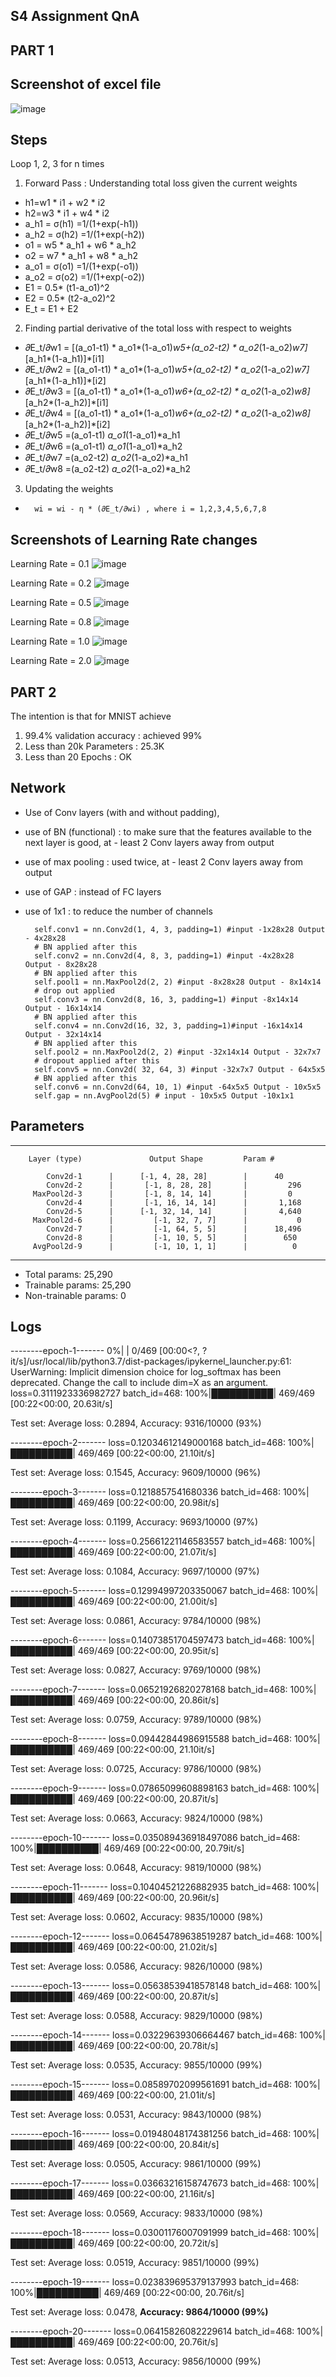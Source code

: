 S4 Assignment QnA
-----------
PART 1
------
Screenshot of excel file
-----------------------

![image](https://user-images.githubusercontent.com/10797988/137641020-01784a4a-d46c-47c3-b7af-80ea9ef40951.png)

Steps
--------
Loop 1, 2, 3 for n times
1. Forward Pass : Understanding total loss given the current weights
		
- h1=w1 * i1 + w2 * i2			
- h2=w3 * i1 + w4 * i2			
- a_h1 = σ(h1) =1/(1+exp(-h1))			
- a_h2 = σ(h2) =1/(1+exp(-h2))			
- o1 = w5 * a_h1 + w6 * a_h2 			
- o2 = w7 * a_h1 + w8 * a_h2 			
- a_o1 = σ(o1) =1/(1+exp(-o1))			
- a_o2 = σ(o2) =1/(1+exp(-o2))			
- E1 = 0.5* (t1-a_o1)^2			
- E2 = 0.5* (t2-a_o2)^2			
- E_t = E1 + E2			

2. Finding partial derivative of the total loss with respect to weights
- 𝜕E_t/𝜕w1 = [(a_o1-t1) * a_o1*(1-a_o1)*w5+(a_o2-t2) * a_o2*(1-a_o2)*w7]*[a_h1*(1-a_h1)]*[i1]
- 𝜕E_t/𝜕w2 = [(a_o1-t1) * a_o1*(1-a_o1)*w5+(a_o2-t2) * a_o2*(1-a_o2)*w7]*[a_h1*(1-a_h1)]*[i2]
- 𝜕E_t/𝜕w3 = [(a_o1-t1) * a_o1*(1-a_o1)*w6+(a_o2-t2) * a_o2*(1-a_o2)*w8]*[a_h2*(1-a_h2)]*[i1]
- 𝜕E_t/𝜕w4 = [(a_o1-t1) * a_o1*(1-a_o1)*w6+(a_o2-t2) * a_o2*(1-a_o2)*w8]*[a_h2*(1-a_h2)]*[i2]
- 𝜕E_t/𝜕w5 =(a_o1-t1) *a_o1*(1-a_o1)*a_h1
- 𝜕E_t/𝜕w6 =(a_o1-t1) *a_o1*(1-a_o1)*a_h2
- 𝜕E_t/𝜕w7 =(a_o2-t2) *a_o2*(1-a_o2)*a_h1
- 𝜕E_t/𝜕w8 =(a_o2-t2) *a_o2*(1-a_o2)*a_h2

3. Updating the weights 
-       wi = wi - η * (𝜕E_t/𝜕wi) , where i = 1,2,3,4,5,6,7,8


Screenshots of Learning Rate changes
-----------------
Learning Rate = 0.1
![image](https://user-images.githubusercontent.com/10797988/137640733-ea9f3609-293a-4c25-b9a4-3bd20a885ab7.png)

Learning Rate = 0.2
![image](https://user-images.githubusercontent.com/10797988/137640811-0a82348d-3954-4dc7-b4a8-257ca92d654c.png)

Learning Rate = 0.5
![image](https://user-images.githubusercontent.com/10797988/137640859-60c70693-1d8c-4ad4-855e-9cd9bbfa146f.png)

Learning Rate = 0.8
![image](https://user-images.githubusercontent.com/10797988/137640883-8aec12b6-3613-4d8f-b38f-b26413c34c12.png)

Learning Rate = 1.0
![image](https://user-images.githubusercontent.com/10797988/137640914-21660ebb-109e-40ba-a631-e71ba1ac04cb.png)

Learning Rate = 2.0
![image](https://user-images.githubusercontent.com/10797988/137640953-90eec360-bbf8-4f79-bd65-92c012d3246b.png)



PART 2
------

The intention is that for MNIST achieve

1. 99.4% validation accuracy : achieved 99%
2. Less than 20k Parameters : 25.3K 
3. Less than 20 Epochs : OK

Network
-------

- Use of Conv layers (with and without padding), 
- use of BN (functional) : to make sure that the features available to the next layer is good, at - least 2 Conv layers away from output
- use of max pooling : used twice, at - least 2 Conv layers away from output
- use of GAP : instead of FC layers
- use of 1x1 : to reduce the number of channels

        self.conv1 = nn.Conv2d(1, 4, 3, padding=1) #input -1x28x28 Output - 4x28x28 
        # BN applied after this
        self.conv2 = nn.Conv2d(4, 8, 3, padding=1) #input -4x28x28  Output - 8x28x28 
        # BN applied after this
        self.pool1 = nn.MaxPool2d(2, 2) #input -8x28x28 Output - 8x14x14 
        # drop out applied
        self.conv3 = nn.Conv2d(8, 16, 3, padding=1) #input -8x14x14 Output - 16x14x14 
        # BN applied after this
        self.conv4 = nn.Conv2d(16, 32, 3, padding=1)#input -16x14x14  Output - 32x14x14  
        # BN applied after this
        self.pool2 = nn.MaxPool2d(2, 2) #input -32x14x14 Output - 32x7x7 
        # dropout applied after this
        self.conv5 = nn.Conv2d( 32, 64, 3) #input -32x7x7 Output - 64x5x5 
        # BN applied after this
        self.conv6 = nn.Conv2d(64, 10, 1) #input -64x5x5 Output - 10x5x5
        self.gap = nn.AvgPool2d(5) # input - 10x5x5 Output -10x1x1
        
Parameters
----------
----------------------------------------------------------------
        Layer (type)               Output Shape         Param #

            Conv2d-1      |      [-1, 4, 28, 28]        |      40
            Conv2d-2      |       [-1, 8, 28, 28]       |         296
         MaxPool2d-3      |       [-1, 8, 14, 14]       |         0
            Conv2d-4      |       [-1, 16, 14, 14]      |       1,168
            Conv2d-5      |      [-1, 32, 14, 14]       |       4,640
         MaxPool2d-6      |         [-1, 32, 7, 7]      |           0
            Conv2d-7      |         [-1, 64, 5, 5]      |      18,496
            Conv2d-8      |         [-1, 10, 5, 5]      |        650
         AvgPool2d-9      |         [-1, 10, 1, 1]      |          0
----------------------------------------------------------------
- Total params: 25,290
- Trainable params: 25,290
- Non-trainable params: 0



Logs
--------
--------epoch-1-------
  0%|          | 0/469 [00:00<?, ?it/s]/usr/local/lib/python3.7/dist-packages/ipykernel_launcher.py:61: UserWarning: Implicit dimension choice for log_softmax has been deprecated. Change the call to include dim=X as an argument.
loss=0.3111923336982727 batch_id=468: 100%|██████████| 469/469 [00:22<00:00, 20.63it/s]

Test set: Average loss: 0.2894, Accuracy: 9316/10000 (93%)

--------epoch-2-------
loss=0.12034612149000168 batch_id=468: 100%|██████████| 469/469 [00:22<00:00, 21.10it/s]

Test set: Average loss: 0.1545, Accuracy: 9609/10000 (96%)

--------epoch-3-------
loss=0.1218857541680336 batch_id=468: 100%|██████████| 469/469 [00:22<00:00, 20.98it/s]

Test set: Average loss: 0.1199, Accuracy: 9693/10000 (97%)

--------epoch-4-------
loss=0.25661221146583557 batch_id=468: 100%|██████████| 469/469 [00:22<00:00, 21.07it/s]

Test set: Average loss: 0.1084, Accuracy: 9697/10000 (97%)

--------epoch-5-------
loss=0.12994997203350067 batch_id=468: 100%|██████████| 469/469 [00:22<00:00, 21.00it/s]

Test set: Average loss: 0.0861, Accuracy: 9784/10000 (98%)

--------epoch-6-------
loss=0.14073851704597473 batch_id=468: 100%|██████████| 469/469 [00:22<00:00, 20.95it/s]

Test set: Average loss: 0.0827, Accuracy: 9769/10000 (98%)

--------epoch-7-------
loss=0.06521926820278168 batch_id=468: 100%|██████████| 469/469 [00:22<00:00, 20.86it/s]

Test set: Average loss: 0.0759, Accuracy: 9789/10000 (98%)

--------epoch-8-------
loss=0.09442844986915588 batch_id=468: 100%|██████████| 469/469 [00:22<00:00, 21.10it/s]

Test set: Average loss: 0.0725, Accuracy: 9786/10000 (98%)

--------epoch-9-------
loss=0.07865099608898163 batch_id=468: 100%|██████████| 469/469 [00:22<00:00, 20.87it/s]

Test set: Average loss: 0.0663, Accuracy: 9824/10000 (98%)

--------epoch-10-------
loss=0.035089436918497086 batch_id=468: 100%|██████████| 469/469 [00:22<00:00, 20.79it/s]

Test set: Average loss: 0.0648, Accuracy: 9819/10000 (98%)

--------epoch-11-------
loss=0.10404521226882935 batch_id=468: 100%|██████████| 469/469 [00:22<00:00, 20.96it/s]

Test set: Average loss: 0.0602, Accuracy: 9835/10000 (98%)

--------epoch-12-------
loss=0.06454789638519287 batch_id=468: 100%|██████████| 469/469 [00:22<00:00, 21.02it/s]

Test set: Average loss: 0.0586, Accuracy: 9826/10000 (98%)

--------epoch-13-------
loss=0.05638539418578148 batch_id=468: 100%|██████████| 469/469 [00:22<00:00, 20.87it/s]

Test set: Average loss: 0.0588, Accuracy: 9829/10000 (98%)

--------epoch-14-------
loss=0.03229639306664467 batch_id=468: 100%|██████████| 469/469 [00:22<00:00, 20.78it/s]

Test set: Average loss: 0.0535, Accuracy: 9855/10000 (99%)

--------epoch-15-------
loss=0.08589702099561691 batch_id=468: 100%|██████████| 469/469 [00:22<00:00, 21.01it/s]

Test set: Average loss: 0.0531, Accuracy: 9843/10000 (98%)

--------epoch-16-------
loss=0.01948048174381256 batch_id=468: 100%|██████████| 469/469 [00:22<00:00, 20.84it/s]

Test set: Average loss: 0.0505, Accuracy: 9861/10000 (99%)

--------epoch-17-------
loss=0.03663216158747673 batch_id=468: 100%|██████████| 469/469 [00:22<00:00, 21.16it/s]

Test set: Average loss: 0.0569, Accuracy: 9833/10000 (98%)

--------epoch-18-------
loss=0.03001176007091999 batch_id=468: 100%|██████████| 469/469 [00:22<00:00, 20.72it/s]

Test set: Average loss: 0.0519, Accuracy: 9851/10000 (99%)

--------epoch-19-------
loss=0.023839695379137993 batch_id=468: 100%|██████████| 469/469 [00:22<00:00, 20.76it/s]

Test set: Average loss: 0.0478, **Accuracy: 9864/10000 (99%)**

--------epoch-20-------
loss=0.06415826082229614 batch_id=468: 100%|██████████| 469/469 [00:22<00:00, 20.76it/s]

Test set: Average loss: 0.0513, Accuracy: 9856/10000 (99%)

